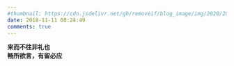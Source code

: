 ```yaml
---
#thumbnail: https://cdn.jsdelivr.net/gh/removeif/blog_image/img/2020/20201030172738.png
date: 2018-11-11 08:24:49
comments: true
---
```


**来而不往非礼也**  
**畅所欲言，有留必应**
